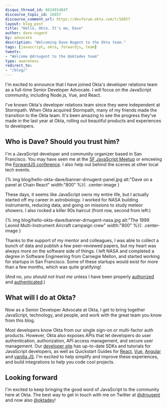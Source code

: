 ```yaml
---
disqus_thread_id: 6624914847
discourse_topic_id: 16857
discourse_comment_url: https://devforum.okta.com/t/16857
layout: blog_post
title: "Hello, Okta. It's me, Dave"
author: dave-nugent
by: advocate
description: "Welcoming Dave Nugent to the Okta team."
tags: [javascript, okta, forwardjs, team]
tweets:
- "Welcome @drnugent to the @oktadev team"
type: awareness
redirect_to:
- "/blog/"
---
```


I'm excited to announce that I have joined Okta's developer relations team as a full-time Senior Developer Advocate. I will focus on the JavaScript community, including Node.js, Vue, and React.

I've known Okta's developer relations team since they were independent at Stormpath. When Okta acquired Stormpath, many of my friends made the transition to the Okta team. It's been amazing to see the progress they've made in the last year at Okta, rolling out beautiful products and experiences to developers.

## Who is Dave? Should you trust him?

I'm a JavaScript developer and community organizer based in San Francisco. You may have seen me at the [SF JavaScript Meetup](https://www.meetup.com/jsmeetup/) or emceeing the [ForwardJS conference](https://forwardjs.com/). I also help out behind the scenes at other local tech events.

{% img blog/hello-okta-dave/banner-drnugent-panel.jpg alt:"Dave on a panel at Chain React" width:"800" %}{: .center-image }

These days, it seems like JavaScript owns my entire life, but I actually started off my career in astrobiology. I worked for NASA building instruments, reducing data, and going on missions to study meteor showers. I also rocked a killer 90s haircut (front row, second from left:)

{% img blog/hello-okta-dave/banner-drnugent-nasa.jpg alt:"The 1999 Leonid Multi-Instrument Aircraft campaign crew" width:"800" %}{: .center-image }

Thanks to the support of my mentor and colleagues, I was able to collect a bunch of data and publish a few peer-reviewed papers, but my heart was always more on the software side of things. I left NASA and completed a degree in Software Engineering from Carnegie Mellon, and started working for startups in San Francisco. Some of these startups would exist for more than a few months, which was quite gratifying!

(And no, *you should not trust me* unless I have been properly [authorized](https://developer.okta.com/product/authorization/) and [authenticated](https://developer.okta.com/product/authentication/).)

## What will I do at Okta?

Now as a Senior Developer Advocate at Okta, I get to bring together JavaScript, technology, and people, and work with the great team you know from this blog.

Most developers know Okta from our single sign-on or multi-factor auth products. However, Okta also exposes APIs that let developers do user authentication, authorization, API access management, and secure user management. Our [developer site](https://developer.okta.com/) has up-to-date SDKs and tutorials for JavaScript developers, as well as Quickstart Guides for [React](https://developer.okta.com/quickstart/#/react/nodejs/generic), [Vue](https://developer.okta.com/code/vue/), [Angular](https://developer.okta.com/code/angular/) and [vanilla JS](https://developer.okta.com/code/javascript/). I'm excited to help simplify and improve these experiences, and build integrations to help you code cool projects.

## Looking forward

I'm excited to keep bringing the good word of JavaScript to the community here at Okta. The best way to get in touch with me on Twitter at [@drnugent](https://twitter.com/drnugent) and now also [@oktadev](https://twitter.com/OktaDev)!
